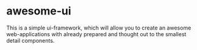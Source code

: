 # awesome-ui
This is a simple ui-framework, which will allow you to create an awesome web-applications with already prepared and thought out to the smallest detail components.
